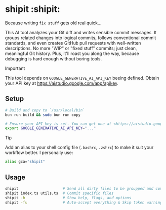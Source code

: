 # shipit :shipit:

Because writing `fix stuff` gets old real quick...

This AI tool analyzes your Git diff and writes sensible commit messages. It groups related changes into logical commits, follows conventional commit standards, and even creates GitHub pull requests with well-written descriptions. No more "WIP" or "fixed stuff" commits; just clean, meaningful Git history. Plus, it'll roast you along the way, because debugging is hard enough without boring tools.

> [!IMPORTANT]
> This tool depends on `GOOGLE_GENERATIVE_AI_API_KEY` beeing defined. Obtain your API key at <https://aistudio.google.com/app/apikey>.

## Setup

```bash
# Build and copy to `/usr/local/bin`
bun run build && sudo bun run copy

# Ensure your API key is set. You can get one at <https://aistudio.google.com/app/apikey>.
export GOOGLE_GENERATIVE_AI_API_KEY="..."
```

> [!TIP]
> Add an alias to your shell config file (`.bashrc`, `.zshrc`) to make it suit your workflow better. I personally use:
>
> ```bash
> alias gca="shipit"
> ```

## Usage

```bash
shipit                    # Send all dirty files to be groupped and commited
shipit index.ts utils.ts  # Commit specific files
shipit -h                 # Show help, flags, and options
shipit -fu                # Auto-accept everything & Skip token warnings
```
